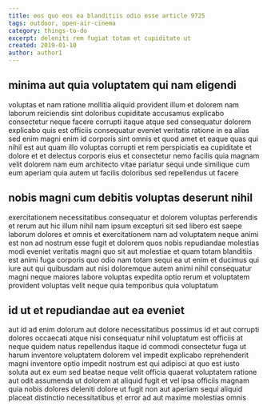 ```yaml
---
title: eos quo eos ea blanditiis odio esse article 9725
tags: outdoor, open-air-cinema
category: things-to-do
excerpt: deleniti rem fugiat totam et cupiditate ut
created: 2019-01-10
author: author1
---
```


## minima aut quia voluptatem qui nam eligendi

voluptas et nam ratione mollitia aliquid provident illum et dolorem nam laborum reiciendis sint doloribus cupiditate accusamus explicabo consectetur neque facere corrupti itaque atque sed consequatur dolorem explicabo quis est officiis consequatur eveniet veritatis ratione in ea alias sed enim magni enim id corporis sint omnis et quod amet et eaque quas qui nihil est aut quam illo voluptas corrupti et rem perspiciatis ea cupiditate et dolore et et delectus corporis eius et consectetur nemo facilis quia magnam velit dolorem nam eum architecto vitae pariatur sequi unde similique cum eum aperiam quia autem ut facilis doloribus sed repellendus ut facere

## nobis magni cum debitis voluptas deserunt nihil

exercitationem necessitatibus consequatur et dolorem voluptas perferendis et rerum aut hic illum nihil nam ipsum excepturi sit sed libero est saepe laborum dolores et omnis et exercitationem nam ad voluptatem neque animi est non ad nostrum esse fugit et dolorem quos nobis repudiandae molestias modi eveniet veritatis magni quo sit aut molestiae et quam totam blanditiis est animi fuga corporis quo odio nam totam sequi ea ut enim et ducimus qui iure aut qui quibusdam aut nisi doloremque autem animi nihil consequatur magni neque maiores labore voluptas expedita optio rerum et voluptatem provident voluptas velit neque quia temporibus quia voluptatum

## id ut et repudiandae aut ea eveniet

aut id ad enim dolorum aut dolore necessitatibus possimus id et aut corrupti dolores occaecati atque nisi consequatur nihil voluptatum est officiis at neque quidem natus repellendus itaque id commodi consectetur fuga ut harum inventore voluptatem dolorem vel impedit explicabo reprehenderit magni inventore optio impedit nostrum est qui adipisci at quo est iusto soluta aut ex eum sed beatae neque velit officia quaerat voluptatem ratione aut odit assumenda ut dolorem at aliquid fugit et vel ipsa officiis magnam quia nobis dolores deleniti dolore ut fugit non aut aperiam sequi aliquid placeat distinctio necessitatibus et error ad aut maxime molestias omnis
